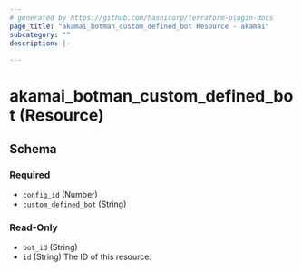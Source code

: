 ```yaml
---
# generated by https://github.com/hashicorp/terraform-plugin-docs
page_title: "akamai_botman_custom_defined_bot Resource - akamai"
subcategory: ""
description: |-
  
---
```


# akamai_botman_custom_defined_bot (Resource)





<!-- schema generated by tfplugindocs -->
## Schema

### Required

- `config_id` (Number)
- `custom_defined_bot` (String)

### Read-Only

- `bot_id` (String)
- `id` (String) The ID of this resource.
